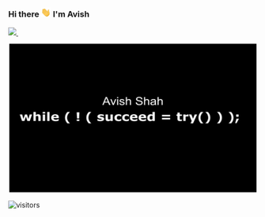 ### Hi there <img src="https://raw.githubusercontent.com/avishshah11/avishshah11/master/Images/wave.gif" width="20px"> I'm Avish

<!--
**avishshah11/avishshah11** is a ✨ _special_ ✨ repository because its `README.md` (this file) appears on your GitHub profile.

Here are some ideas to get you started:

- 🔭 I’m currently working on ...
- 🌱 I’m currently learning ...
- 👯 I’m looking to collaborate on ...
- 🤔 I’m looking for help with ...
- 💬 Ask me about ...
- 📫 How to reach me: ...
- 😄 Pronouns: ...
- ⚡ Fun fact: ...
-->
 <a href="https://www.linkedin.com/in/avish-shah-ba77581a0/">
    <img src="https://img.shields.io/badge/linkedin-%230077B5.svg?&style=for-the-badge&logo=linkedin&logoColor=white" />
  </a>&nbsp;&nbsp;
<p align = 'center'>
<img src = "https://raw.githubusercontent.com/avishshah11/avishshah11/master/Images/readme.jpg" height = "300" width = "500"/>
</p>

![visitors](https://visitor-badge.laobi.icu/badge?page_id=avishshah11.avishshah11)
